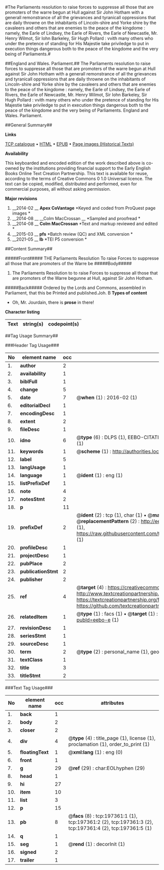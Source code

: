 #The Parliaments resolution to raise forces to suppresse all those that are promoters of the warre begun at Hull against Sir John Hotham with a generall remonstrance of all the grievances and tyranicall oppressions that are daily throwne on the inhabitants of Lincoln-shire and Yorke shire by the cavaleers and others that are enemies to the peace of the kingdome : namely, the Earle of Lindsey, the Earle of Rivers, the Earle of Newcastle, Mr. Henry Wilmot, Sir Iohn Barkeley, Sir Hugh Pollard : vvith many others who under the pretence of standing for His Majestie take priviledge to put in execution things dangerous both to the peace of the kingdome and the very being of Parliaments.#

##England and Wales. Parliament.##
The Parliaments resolution to raise forces to suppresse all those that are promoters of the warre begun at Hull against Sir John Hotham with a generall remonstrance of all the grievances and tyranicall oppressions that are daily throwne on the inhabitants of Lincoln-shire and Yorke shire by the cavaleers and others that are enemies to the peace of the kingdome : namely, the Earle of Lindsey, the Earle of Rivers, the Earle of Newcastle, Mr. Henry Wilmot, Sir Iohn Barkeley, Sir Hugh Pollard : vvith many others who under the pretence of standing for His Majestie take priviledge to put in execution things dangerous both to the peace of the kingdome and the very being of Parliaments.
England and Wales. Parliament.

##General Summary##

**Links**

[TCP catalogue](http://www.ota.ox.ac.uk/tcp/)  • 
[HTML](http://tei.it.ox.ac.uk/tcp/Texts-HTML/free/B22/B22200.html)  • 
[EPUB](http://tei.it.ox.ac.uk/tcp/Texts-EPUB/free/B22/B22200.epub) • 
[Page images (Historical Texts)](https://historicaltexts.jisc.ac.uk/eebo-12273057e)

**Availability**

This keyboarded and encoded edition of the work described above is co-owned by the
    institutions providing financial support to the Early English Books Online Text Creation
    Partnership. This text is available for reuse, according to the terms of  Creative Commons 0 1.0 Universal
    licence. The text can be copied, modified, distributed and performed, even for commercial
    purposes, all without asking permission.

**Major revisions**

1. __2014-02 __ __Apex CoVantage__ *Keyed and coded from ProQuest page images *
1. __2014-08 __ __Colm MacCrossan __ *Sampled and proofread *
1. __2014-08 __ __Colm MacCrossan__ *Text and markup reviewed and edited *
1. __2015-03 __ __pfs__ *Batch review (QC) and XML conversion *
1. __2021-05 __ __lb__ *TEI P5 conversion *

##Content Summary##

#####Front#####
THE Parliaments Resolution To raise Forces to suppresse all those that are promoters of the Warre be
#####Body#####

1. The Parliaments Resolution to to raise Forces to suppresse all those that are promoters of the Warre begunne at Hull, against Sir John Hotham.

#####Back#####
Ordered by the Lords and Commons, assembled in Parliament, that this be Printed and published.Joh. B
**Types of content**

  * Oh, Mr. Jourdain, there is **prose** in there!

**Character listing**


|Text|string(s)|codepoint(s)|
|---|---|---|

##Tag Usage Summary##

###Header Tag Usage###

|No|element name|occ|attributes|
|---|---|---|---|
|1.|__author__|2||
|2.|__availability__|1||
|3.|__biblFull__|1||
|4.|__change__|5||
|5.|__date__|7| @__when__ (1) : 2016-02 (1)|
|6.|__editorialDecl__|1||
|7.|__encodingDesc__|1||
|8.|__extent__|2||
|9.|__fileDesc__|1||
|10.|__idno__|6| @__type__ (6) : DLPS (1), EEBO-CITATION (1), VID (1), EEBO-PROQUEST (1), STC (1), OCLC (1)|
|11.|__keywords__|1| @__scheme__ (1) : http://authorities.loc.gov/ (1)|
|12.|__label__|5||
|13.|__langUsage__|1||
|14.|__language__|1| @__ident__ (1) : eng (1)|
|15.|__listPrefixDef__|1||
|16.|__note__|4||
|17.|__notesStmt__|2||
|18.|__p__|11||
|19.|__prefixDef__|2| @__ident__ (2) : tcp (1), char (1)  •  @__matchPattern__ (2) : ([0-9\-]+):([0-9IVX]+) (1), (.+) (1)  •  @__replacementPattern__ (2) : http://eebo.chadwyck.com/downloadtiff?vid=$1&page=$2 (1), https://raw.githubusercontent.com/textcreationpartnership/Texts/master/tcpchars.xml#$1 (1)|
|20.|__profileDesc__|1||
|21.|__projectDesc__|1||
|22.|__pubPlace__|2||
|23.|__publicationStmt__|2||
|24.|__publisher__|2||
|25.|__ref__|4| @__target__ (4) : https://creativecommons.org/publicdomain/zero/1.0/ (1), http://www.textcreationpartnership.org/docs/. (1), https://textcreationpartnership.org/faq/#faq05 (1), https://github.com/textcreationpartnership (1)|
|26.|__relatedItem__|1| @__type__ (1) : facs (1)  •  @__target__ (1) : https://data.historicaltexts.jisc.ac.uk/view?pubId=eebo-e (1)|
|27.|__revisionDesc__|1||
|28.|__seriesStmt__|1||
|29.|__sourceDesc__|1||
|30.|__term__|2| @__type__ (2) : personal_name (1), geographic_name (1)|
|31.|__textClass__|1||
|32.|__title__|3||
|33.|__titleStmt__|2||


###Text Tag Usage###

|No|element name|occ|attributes|
|---|---|---|---|
|1.|__back__|1||
|2.|__body__|2||
|3.|__closer__|2||
|4.|__div__|4| @__type__ (4) : title_page (1), license (1), proclamation (1), order_to_print (1)|
|5.|__floatingText__|1| @__xml:lang__ (1) : eng (0)|
|6.|__front__|1||
|7.|__g__|29| @__ref__ (29) : char:EOLhyphen (29)|
|8.|__head__|1||
|9.|__hi__|27||
|10.|__item__|10||
|11.|__list__|3||
|12.|__p__|15||
|13.|__pb__|8| @__facs__ (8) : tcp:197361:1 (1), tcp:197361:2 (2), tcp:197361:3 (2), tcp:197361:4 (2), tcp:197361:5 (1)|
|14.|__q__|1||
|15.|__seg__|1| @__rend__ (1) : decorInit (1)|
|16.|__signed__|2||
|17.|__trailer__|1||
